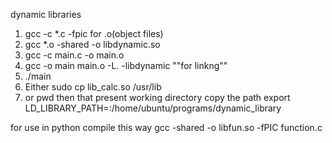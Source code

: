 dynamic libraries
1. gcc -c *.c -fpic for .o(object files)
2. gcc *.o -shared -o libdynamic.so
3. gcc -c main.c -o main.o
4. gcc -o main main.o -L. -libdynamic ""for  linkng""
5. ./main
6. Either sudo cp lib_calc.so /usr/lib
7. or pwd then that present working directory
copy the path
export LD_LIBRARY_PATH=:/home/ubuntu/programs/dynamic_library

for use in python compile this way
gcc -shared -o libfun.so -fPIC function.c
